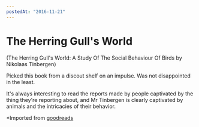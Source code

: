 ```yaml
---
postedAt: "2016-11-21"
---
```

# The Herring Gull's World

(The Herring Gull's World: A Study Of The Social Behaviour Of Birds by Nikolaas Tinbergen)

Picked this book from a discout shelf on an impulse. Was not disappointed in the least.

It's always interesting to read the reports made by people captivated by the thing they're reporting about, and Mr Tinbergen is clearly captivated by animals and the intricacies of their behavior.

*Imported from [goodreads](https://www.goodreads.com/book/show/1714724.The_Herring_Gull_s_World)